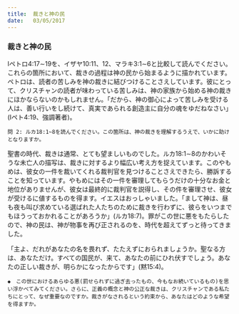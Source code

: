 ```yaml
---
title:  裁きと神の民
date:   03/05/2017
---
```


### 裁きと神の民

 Iペトロ4:17∼19を、イザヤ10:11、12、マラキ3:1∼6と比較して読んでください。これらの箇所において、裁きの過程は神の民から始まるように描かれています。ペトロは、読者の苦しみを神の裁きに結びつけることさえしています。彼にとって、クリスチャンの読者が味わっている苦しみは、神の家族から始める神の裁きにほかならないのかもしれません。「だから、神の御心によって苦しみを受ける人は、善い行いをし続けて、真実であられる創造主に自分の魂をゆだねなさい」(Iペト4:19、強調著者)。

`問 2: ルカ18:1~8を読んでください。この箇所は、神の裁きを理解するうえで、いかに助けとなりますか。`

 聖書の時代、裁きは通常、とても望ましいものでした。ルカ18:1∼8のかわいそうな未亡人の描写は、裁きに対するより幅広い考え方を捉えています。このやもめは、彼女の一件を裁いてくれる裁判官を見つけることさえできたら、勝訴することを知っています。やもめにはその一件を審理してもらうだけの十分なお金と地位がありませんが、彼女は最終的に裁判官を説得し、その件を審理させ、彼女が受けるに値するものを得ます。イエスはおっしゃいました。「まして神は、昼も夜も叫び求めている選ばれた人たちのために裁きを行わずに、彼らをいつまでもほうっておかれることがあろうか」(ルカ18:7)。罪がこの世に悪をもたらしたので、神の民は、神が物事を再び正されるのを、時代を超えてずっと待ってきました。

「主よ、だれがあなたの名を畏れず、たたえずにおられましょうか。聖なる方は、あなただけ。すべての国民が、来て、あなたの前にひれ伏すでしょう。あなたの正しい裁きが、明らかになったからです」(黙15:4)。

`◆　この世におけるあらゆる悪(罰せられずに過ぎ去ったもの、今もなお続いているもの)を思い浮かべてみてください。さらに、正義の概念と神の公正な裁きは、クリスチャンである私たちにとって、なぜ重要なのですか。裁きがなされるという約束から、あなたはどのような希望を得ますか。`
